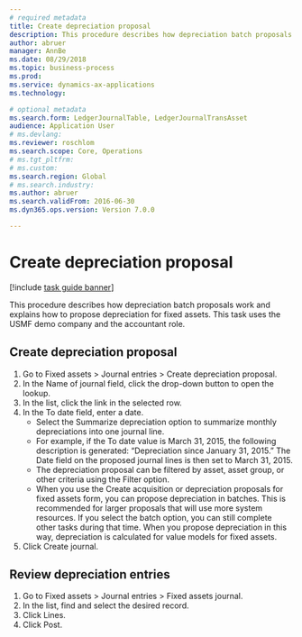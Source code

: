 ```yaml
---
# required metadata 
title: Create depreciation proposal
description: This procedure describes how depreciation batch proposals work and explains how to propose depreciation for fixed assets. 
author: abruer
manager: AnnBe 
ms.date: 08/29/2018
ms.topic: business-process 
ms.prod:  
ms.service: dynamics-ax-applications 
ms.technology:  

# optional metadata 
ms.search.form: LedgerJournalTable, LedgerJournalTransAsset   
audience: Application User 
# ms.devlang:
ms.reviewer: roschlom
ms.search.scope: Core, Operations 
# ms.tgt_pltfrm:  
# ms.custom:  
ms.search.region: Global
# ms.search.industry: 
ms.author: abruer
ms.search.validFrom: 2016-06-30 
ms.dyn365.ops.version: Version 7.0.0

---
```


# Create depreciation proposal

[!include [task guide banner](../../includes/task-guide-banner.md)]

This procedure describes how depreciation batch proposals work and explains how to propose depreciation for fixed assets. This task uses the USMF demo company and the accountant role.


## Create depreciation proposal
1. Go to Fixed assets > Journal entries > Create depreciation proposal.
2. In the Name of journal field, click the drop-down button to open the lookup.
3. In the list, click the link in the selected row.
4. In the To date field, enter a date.
    * Select the Summarize depreciation option to summarize monthly depreciations into one journal line.  
    * For example, if the To date value is March 31, 2015, the following description is generated: “Depreciation since January 31, 2015.” The Date field on the proposed journal lines is then set to March 31, 2015.  
    * The depreciation proposal can be filtered by asset, asset group, or other criteria using the Filter option.  
    * When you use the Create acquisition or depreciation proposals for fixed assets form, you can propose depreciation in batches. This is recommended for larger proposals that will use more system resources. If you select the batch option, you can still complete other tasks during that time. When you propose depreciation in this way, depreciation is calculated for value models for fixed assets.  
5. Click Create journal.

## Review depreciation entries
1. Go to Fixed assets > Journal entries > Fixed assets journal.
2. In the list, find and select the desired record.
3. Click Lines.
4. Click Post.

